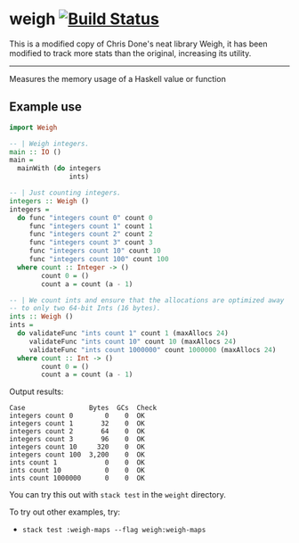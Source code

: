 # weigh [![Build Status](https://travis-ci.org/fpco/weigh.png)](https://travis-ci.org/fpco/weigh)

This is a modified copy of Chris Done's neat library Weigh, it has been modified to track more stats than the original, increasing its utility.

---

Measures the memory usage of a Haskell value or function

## Example use

``` haskell
import Weigh

-- | Weigh integers.
main :: IO ()
main =
  mainWith (do integers
               ints)

-- | Just counting integers.
integers :: Weigh ()
integers =
  do func "integers count 0" count 0
     func "integers count 1" count 1
     func "integers count 2" count 2
     func "integers count 3" count 3
     func "integers count 10" count 10
     func "integers count 100" count 100
  where count :: Integer -> ()
        count 0 = ()
        count a = count (a - 1)

-- | We count ints and ensure that the allocations are optimized away
-- to only two 64-bit Ints (16 bytes).
ints :: Weigh ()
ints =
  do validateFunc "ints count 1" count 1 (maxAllocs 24)
     validateFunc "ints count 10" count 10 (maxAllocs 24)
     validateFunc "ints count 1000000" count 1000000 (maxAllocs 24)
  where count :: Int -> ()
        count 0 = ()
        count a = count (a - 1)
```

Output results:

```
Case                Bytes  GCs  Check
integers count 0        0    0  OK
integers count 1       32    0  OK
integers count 2       64    0  OK
integers count 3       96    0  OK
integers count 10     320    0  OK
integers count 100  3,200    0  OK
ints count 1            0    0  OK
ints count 10           0    0  OK
ints count 1000000      0    0  OK
```

You can try this out with `stack test` in the `weight` directory.

To try out other examples, try:

* `stack test :weigh-maps --flag weigh:weigh-maps`
